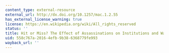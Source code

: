 ```yaml
---
content_type: external-resource
external_url: http://dx.doi.org/10.1257/mac.1.2.55
has_external_license_warning: true
license: https://en.wikipedia.org/wiki/All_rights_reserved
status: ''
title: Hit or Miss? The Effect of Assassinations on Institutions and War
uid: 558c767a-2016-4efb-9b38-6368779fe993
wayback_url: ''
---
```

